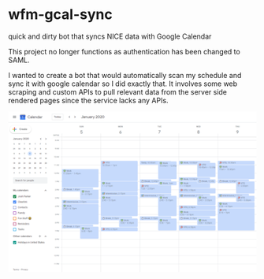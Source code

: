 # wfm-gcal-sync
quick and dirty bot that syncs NICE data with Google Calendar

This project no longer functions as authentication has been changed to SAML.

I wanted to create a bot that would automatically scan my schedule and sync it with google calendar
so I did exactly that. It involves some web scraping and custom APIs to pull relevant data from
the server side rendered pages since the service lacks any APIs.

![Screencap of Google Calendar](wfm-gcal-capture.png)
